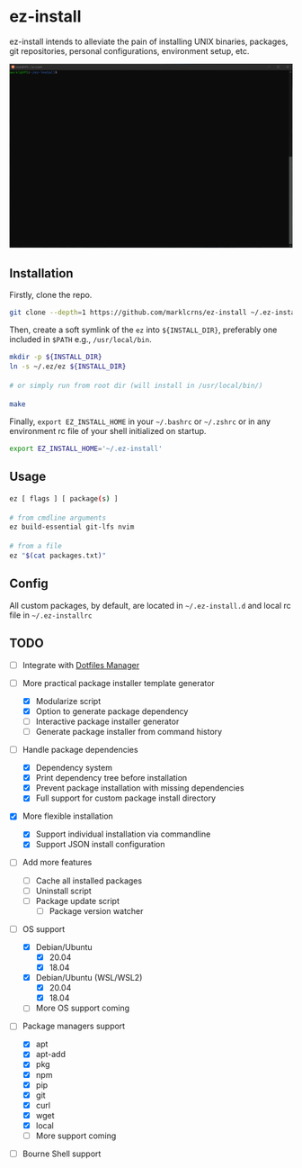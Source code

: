 # ez-install

ez-install intends to alleviate the pain of installing UNIX binaries, packages,
git repositories, personal configurations, environment setup, etc.

![Demo](./demo.gif)

## Installation

Firstly, clone the repo.

```sh
git clone --depth=1 https://github.com/marklcrns/ez-install ~/.ez-install
```

Then, create a soft symlink of the `ez` into `${INSTALL_DIR}`, preferably one
included in `$PATH` e.g., `/usr/local/bin`.

```sh
mkdir -p ${INSTALL_DIR}
ln -s ~/.ez/ez ${INSTALL_DIR}

# or simply run from root dir (will install in /usr/local/bin/)

make
```

Finally, `export EZ_INSTALL_HOME` in your `~/.bashrc` or `~/.zshrc` or in any
environment rc file of your shell initialized on startup.

```sh
export EZ_INSTALL_HOME='~/.ez-install'
```

## Usage

```sh
ez [ flags ] [ package(s) ]

# from cmdline arguments
ez build-essential git-lfs nvim

# from a file
ez "$(cat packages.txt)"
```

## Config

All custom packages, by default, are located in `~/.ez-install.d` and local rc
file in `~/.ez-installrc`

## TODO

- [ ] Integrate with [Dotfiles Manager](https://github.com/marklcrns/scripts/blob/master/tools/dotfiles/README.md)
- [ ] More practical package installer template generator
  - [X] Modularize script
  - [X] Option to generate package dependency
  - [ ] Interactive package installer generator
  - [ ] Generate package installer from command history
- [ ] Handle package dependencies
  - [X] Dependency system
  - [X] Print dependency tree before installation
  - [X] Prevent package installation with missing dependencies
  - [X] Full support for custom package install directory
- [X] More flexible installation
  - [X] Support individual installation via commandline
  - [X] Support JSON install configuration
- [ ] Add more features
  - [ ] Cache all installed packages
  - [ ] Uninstall script
  - [ ] Package update script
    - [ ] Package version watcher
- [ ] OS support
  - [x] Debian/Ubuntu
    - [x] 20.04
    - [x] 18.04
  - [x] Debian/Ubuntu (WSL/WSL2)
    - [x] 20.04
    - [x] 18.04
  - [ ] More OS support coming
- [ ] Package managers support
  - [X] apt
  - [X] apt-add
  - [X] pkg
  - [X] npm
  - [X] pip
  - [X] git
  - [X] curl
  - [X] wget
  - [X] local
  - [ ] More support coming
- [ ] Bourne Shell support

